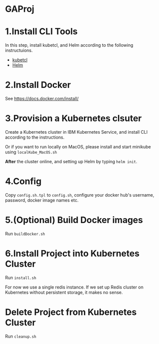 # GAProj

1.Install CLI Tools
======
In this step, install kubetcl, and Helm according to the following instructuions.

* [kubetcl](https://kubernetes.io/docs/tasks/tools/install-kubectl/#install-with-homebrew-on-macos)
* [Helm](https://helm.sh/docs/using_helm/#installing-helm)


2.Install Docker
======
See https://docs.docker.com/install/

3.Provision a Kubernetes clsuter 
======
Create a Kubernetes cluster in IBM Kubernetes Service, and install CLI according to the instructions.

Or if you want to run locally on MacOS, please install and start minikube using `localKube_MacOS.sh`

**After** the cluster online, and setting up Helm by typing `helm init`.

4.Config
======
Copy `config.sh.tpl` to `config.sh`, configure your docker hub's username, password, docker image names etc.

5.(Optional) Build Docker images 
======
Run `buildDocker.sh`


6.Install Project into Kubernetes Cluster
======
Run `install.sh`

For now we use a single redis instance. If we set up Redis cluster on Kubernetes without persistent storage, it makes no sense.

<!-- Configure Redis Cluster
----
Then type `kubectl get pod`, you will see:

        NAME                             READY     STATUS              RESTARTS   AGE
        redis-cluster-788d7c769c-64p45   0/1       Running             0          26s
        redis-cluster-788d7c769c-bp7ql   0/1       ContainerCreating   0          26s
        redis-cluster-788d7c769c-d7hqn   0/1       Running             0          26s
        redis-cluster-788d7c769c-jr8rm   0/1       ContainerCreating   0          26s
        redis-cluster-788d7c769c-rgzsp   0/1       Running             0          26s
        redis-cluster-788d7c769c-x6fq6   0/1       ContainerCreating   0          26s
        ......

Wait all redis container online, then type 

`kubectl exec -it $(kubectl get pods | grep -m1 redis | awk ' { print $1 } ') -- redis-cli --cluster create --cluster-replicas 1 $(kubectl get pods -l app=redis-cluster -o jsonpath='{range.items[*]}{.status.podIP}:6379 ')` 

to set up the redis cluster.

By default, there will be 3 master nodes, and 3 slave nodes.

Exported service url is `redis-cluster.default.svc.cluster.local:6379` -->

Delete Project from Kubernetes Cluster
======
Run `cleanup.sh`
